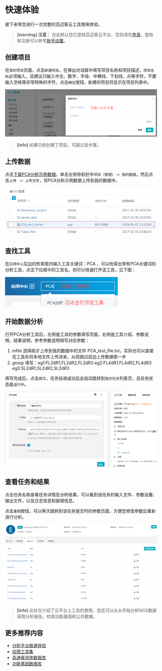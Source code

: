 # 快速体验

接下来带您进行一次完整的百迈客云工具使用体验。

> **[warning] 注意：** 在此默认您已登陆百迈客云平台，否则请先[登录](https://international.biocloud.net/zh/user/login)，登陆和注册可以参考[账号设置](account-settings.md)。

## 创建项目

在`我的项目`页面，点击`新建项目`，在弹出对话框中填写项目名称和项目描述，`项目名称`必须输入，且建议只输入中文、数字、字母、中横线、下划线、点等字符，不要输入空格等非常特殊的字符，点击`确定`按钮，新建的项目将显示在项目列表中。

![创建项目](./img/create-a-project.png)

> **[info]** 如果已经创建了项目，可跳过该步骤。

## 上传数据

点击[下载PCA分析示例数据](https://img.biocloud.net/docs/PCA_test_file.txt)，单击左侧导航栏中`项目（管理）-> 我的数据`，然后点击`上传 -> 上传文件`，将PCA分析示例数据上传到我的数据中。

![pca_test_file](./img/pca_test_file.png)

## 查找工具

在`应用中心`后边的检索框内输入工具关键词：PCA ，可以检索出带有PCA关键词的分析工具，点击下拉框中的工具名，则可以快速打开该工具，见下图：

![查找工具](./img/search-pca-tool.png)

## 开始数据分析

打开PCA分析工具后，左侧是工具的参数填写页面，右侧是工具介绍、参数说明、结果说明，参考参数说明填写对应参数：

1. infile 选择刚才上传到我的数据中的文件 PCA_test_file.txt，实际也可以直接在工具处将本地文件上传进来，从而跳过前边上传数据那一步
2. group 填写：eg1:FL2dR1,FL2dR2,FL2dR3 eg2:FL4dR1,FL4dR2,FL4dR3 eg3:SL2dR1,SL2dR2,SL2dR3

填写完成后，点击`提交`，任务投递成功后会自动跳转到`我的任务`列表页，且任务状态是`运行中`。

![pca-parameter](./img/pca-parameter.png)

## 查看任务和结果

点击任务名称查看任务详情及分析结果，可以看到该任务的输入文件、参数设置、输出文件，以及日志信息和报错信息。

点击`重跑`按钮，可以再次跳转到该任务提交时的参数页面，方便您修改参数后重新进行分析。

![pca-result](./img/pca-result.png)

> **[info]** 此处仅介绍了云平台上工具的使用，您还可以从头开始分析NGS数据获取分析报告，检索功能基因和公共数据。

## 更多推荐内容

* [分析平台极速体验](workflow-on-bmkcloud/quick-use-workflow.md)
* [绘图工具集](tools-on-bmkcloud/drawtools-help.md)
* [高通量测序数据库](public-database/sra-on-bmkcloud.md)
* [功能基因数据库](public-database//gene-database.md)
